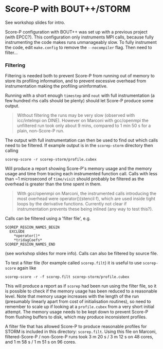 # Score-P with BOUT++/STORM

See workshop slides for intro.

Score-P configuration with BOUT++ was set up with a previous project (with EPCC?). This
configuration only instruments MPI calls, because fully instrumenting the code makes runs
unmanageably slow. To fully instrument the code, edit `make.config` to remove the
`--nocompiler` flag. Then need to filter...

### Filtering

Filtering is needed both to prevent Score-P from running out of memory to store its
profiling information, and to prevent excessive overhead from instrumentation making the
profiling uninformative.

Running with a short enough `timestep` and `nout` with full instrumentation (a few hundred
rhs calls should be plenty) should let Score-P produce some output.

> Without filtering the runs may be very slow (observed with icc/intelmpi on DINE).
> However on Marconi with gcc/openmpi the unfiltered run took only about 9 mins, compared
> to 1 min 50 s for a plain, non-Score-P run.

The output with full instrumentation can then be used to find out which calls need to be
filtered. If example output is in the `scorep-storm` directory then calling

```
scorep-score -r scorep-storm/profile.cubex
```

Will produce a report showing Score-P's memory usage and the memory usage and time from
tracing each instrumented function call. Calls with less than ~1 microsecond of
`time/visit` should probably be filtered as the overhead is greater than the time spent in
them.

> With gcc/openmpi on Marconi, the instrumented calls introducing the most overhead were
> operator()(stencil f), which are used inside tight loops by the derivative functions.
> Currently not clear if instrumentation prevents these being inlined (any way to test
> this?).

Calls can be filtered using a 'filter file', e.g.

```
SCOREP_REGION_NAMES_BEGIN
  EXCLUDE
    *operator()*
    *tridagCoefs*
SCOREP_REGION_NAMES_END
```

(see workshop slides for more info). Calls can also be filtered by source file.

To test a filter file (for example called `scorep.filt`) it is useful to use
`scorep-score` again like

```
scorep-score -r -f scorep.filt scorep-storm/profile.cubex
```

This will produce a report as if `scorep` had been run using the filter file, so it is
possible to check if the memory usage has been reduced to a reasonable level. Note that
memory usage increases with the length of the run (presumably linearly apart from
cost of initialisation routines), so need to remember to scale up if looking at a
`profile.cubex` from a very short initial attempt. The memory usage needs to be kept down
to prevent Score-P from flushing buffers to disk, which may produce inconsistent profiles.

A filter file that has allowed Score-P to produce reasonable profiles for STORM is
included in this directory: `scorep.filt`. Using this file on Marconi, filtered-Score-P
/ non-Score-P runs took 3 m 20 s / 3 m 12 s on 48 cores, and 1 m 58 s / 1 m 51 s on 96
cores.
